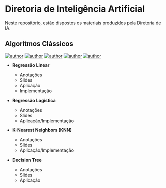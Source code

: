 # Diretoria de Inteligência Artificial
Neste repositório, estão dispostos os materiais produzidos pela Diretoria de IA.

## Algoritmos Clássicos
[![author](https://img.shields.io/badge/author-Adriel_Cabral-red.svg)](https://github.com/Adriel-Cabral)
[![author](https://img.shields.io/badge/author-DougsterS-red.svg)](https://github.com/DougsterS)
[![author](https://img.shields.io/badge/author-franklinthony-red.svg)](https://github.com/franklinthony)
[![author](https://img.shields.io/badge/author-giuliacarvalhal-red.svg)](https://github.com/giuliacarvalhal)
[![author](https://img.shields.io/badge/author-jrmelog-red.svg)](https://github.com/jrmelog)

* **Regressão Linear**
    * Anotações
    * Slides
    * Aplicação
    * Implementação

* **Regressão Logística**
    * Anotações
    * Slides
    * Aplicação/Implementação

* **K-Nearest Neighbors (KNN)**
    * Anotações
    * Slides
    * Aplicação/Implementação

* **Decision Tree**
    * Anotações
    * Slides
    * Aplicação